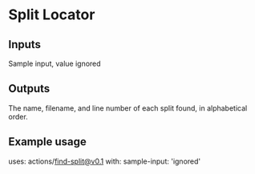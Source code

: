 # Split Locator

## Inputs

Sample input, value ignored

## Outputs

The name, filename, and line number of each split found, in alphabetical order.

## Example usage

uses: actions/find-split@v0.1
with:
  sample-input: 'ignored'
 
